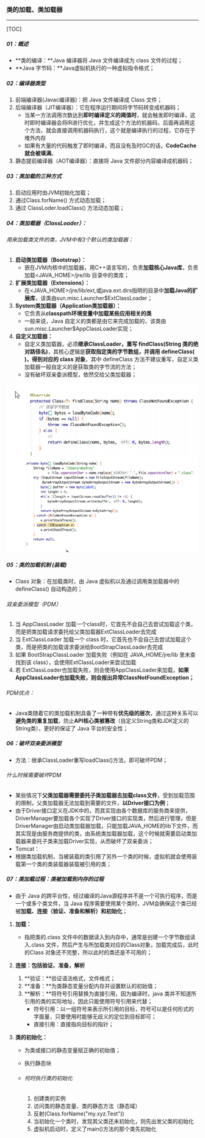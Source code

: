 ### 类的加载、类加载器

------

[TOC]

##### 01：概述

- **类的编译：**Java 编译器将 Java 文件编译成为 class 文件的过程；
- **Java 字节码：**Java虚拟机执行的一种虚拟指令格式；

##### 02：编译器类型

1. 前端编译器(Javac编译器)：把 Java 文件编译成 Class 文件；
2. 后端编译器（JIT编译器）：它在程序运行期间将字节码转变成机器码；
   - 当某一方法调用次数达到**即时编译定义的阈值时**，就会触发即时编译，这时即时编译器会将IR进行优化，并生成这个方法的机器码，后面再调用这个方法，就会直接调用机器码执行，这个就是编译执行的过程，它存在于堆外内存
   - 如果有大量的代码触发了即时编译，而且没有及时GC的话，**CodeCache就会被填满**。
3. 静态提前编译器（AOT编译器）：直接将 Java 文件部分内容编译成机器码；

##### 03：类加载的三种方式

1. 启动应用时由JVM初始化加载；
2. 通过Class.forName() 方式动态加载；
3. 通过 ClassLoder.loadClass() 方法动态加载；

##### 04：类加载器（ClassLoader）：

###### 用来加载类文件的类，JVM中有3个默认的类加载器：

1. **启动类加载器（Bootstrap）：**
   - 嵌在JVM内核中的加载器，用C++语言写的，负责**加载核心Java库**，负责加载<JAVA_HOME>/jre/lib 目录中的类库；
2. **扩展类加载器（Extensions）：**
   - 在<JAVA_HOME>/jre/lib/ext,或java.ext.dirs指明的目录中**加载Java的扩展库**，该类由sun.misc.Launcher$ExtClassLoader；
3. **System类加载器（Application类加载器）：**
   - 它负责从**classpath环境变量中加载某些应用相关的类**
   -  一般来说，Java 自定义的类都是由它来完成加载的，该类由sun.misc.Launcher$AppClassLoader实现；
4. **自定义加载器：**
   - 自定义类加载器，必须**继承ClassLoader，重写 findClass(String 类的绝对路径名)**，其核心逻辑是**获取指定类的字节数组，并调用 defineClass( )，得到对应的 class 对象**，其中 defineClass 方法不建议重写，自定义类加载器一般自定义的是获取类的字节流的方法；
   - 没有破坏双亲委派模型，依然交给父类加载器；

![](https://github.com/likang315/Middleware/blob/master/02%EF%BC%9AJVM/photos/%E8%87%AA%E5%AE%9A%E4%B9%89%E7%B1%BB%E5%8A%A0%E8%BD%BD%E5%99%A8.png?raw=true)

##### 05：类的加载机制 (装载)

- Class 对象：在加载类时，由 Java 虚拟机以及通过调用类加载器中的 defineClass() 自动构造的；

###### 双亲委派模型（PDM）

1. 当 AppClassLoader 加载一个class时，它首先不会自己去尝试加载这个类，而是把类加载请求委托给父类加载器ExtClassLoader去完成
2. 当 ExtClassLoader 加载一个 class 时，它首先也不会自己去尝试加载这个类，而是把类的加载请求委派给BootStrapClassLoader去完成 
3. 如果 BootStrapClassLoader 加载失败（例如在 JAVA_HOME​/jre/lib 里未查找到该 class），会使用ExtClassLoader来尝试加载
4. 若 ExtClassLoader也加载失败，则会使用AppClassLoader来加载，**如果AppClassLoader也加载失败，则会报出异常ClassNotFoundException；**

###### PDM优点：

- Java类随着它的类加载机制具备了一种带有**优先级的层次**，通过这种关系可以**避免类的重复加载**，防止**API核心类被篡改**（自定义String类和JDK定义的String类），更好的保证了 Java 平台的安全性；


##### 06：破坏双亲委派模型

- 方法：继承ClassLoader重写loadClass()方法，即可破坏PDM；

###### 什么时候需要破坏PDM

- 某些情况下**父类加载器需要委托子类加载器去加载class文件**，受到加载范围的限制，父类加载器无法加载到需要的文件，**以Driver接口为例**；
- 由于Driver接口定义在JDK中的，而其实现由各个数据库的服务商来提供，DriverManager要加载各个实现了Driver接口的实现类，然后进行管理，但是DriverManager由启动类加载器加载，只能加载JAVA_HOME的lib下文件，而其实现是由服务商提供的类，由系统类加载器加载，这个时候就需要启动类加载器来委托子类来加载Driver实现，从而破坏了双亲委派；
- Tomcat：
- 根据类加载机制，当被装载的类引用了另外一个类的时候，虚拟机就会使用装载第一个类的类装载器装载被引用的类；

##### 07：类加载过程：类被加载到内存的过程

- 由于 Java 的跨平台性，经过编译的Java源程序并不是一个可执行程序，而是一个或多个类文件，当 Java 程序需要使用某个类时，JVM会确保这个类已经被**加载、连接（验证、准备和解析）和初始化**；


1. **加载：**

   - 指把类的.class 文件中的数据读入到内存中，通常是创建一个字节数组读入.class 文件，然后产生与所加载类对应的Class对象，加载完成后，此时的Class 对象还不完整，所以此时的类还是不可用的；

2. **连接：包括验证、准备，解析**

   1. **验证：**验证语法格式，文件格式；
   2. **准备：**为类静态变量分配内存并设置默认的初始值；
   3. **解析：**将符号引用替换为直接引用，因为编译时，java 类并不知道所引用的类的实际地址，因此只能使用符号引用来代替；
      - 符号引用：以一组符号来表示所引用的目标，符号可以是任何形式的字面量，只要使用时能够无歧义的定位到目标即可；
      - 直接引用：直接指向目标的指针；

3. **类的初始化：**

   - 为类或接口的静态变量赋正确的初始值；
   - 执行静态块
   - ###### 何时执行类的初始化
   
     1. 创建类的实例
     2. 访问类的静态变量、类的静态方法（静态域）
     3. 反射(Class.forName("my.xyz.Test"))
     4. 当初始化一个类时，发现其父类还未初始化，则先出发父类的初始化
     5. 虚拟机启动时，定义了main()方法的那个类先初始化

